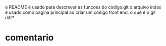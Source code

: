 o README é usado para descrever as funçoes do codigo.git
o arquivo index é usado como pagina principal ao criar um codigo front end.
o que é o git diff?
# comentario